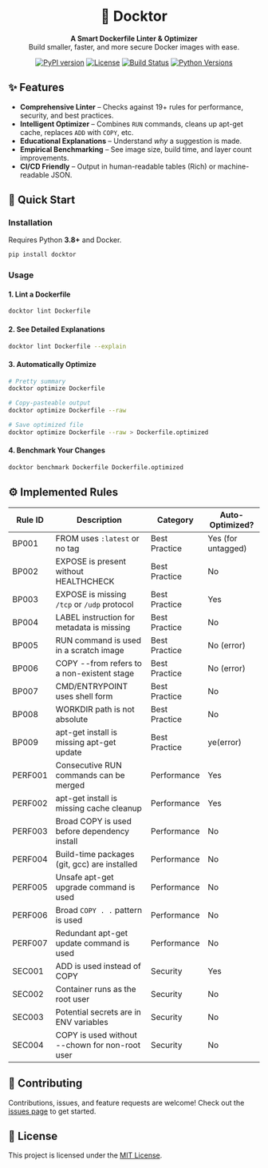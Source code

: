 <!-- Project Title -->
<h1 align="center">🐳 Docktor</h1>
<p align="center">
  <strong>A Smart Dockerfile Linter & Optimizer</strong><br>
  Build smaller, faster, and more secure Docker images with ease.
</p>

<!-- Badges -->
<p align="center">
  <a href="https://pypi.org/project/docktor/"><img src="https://img.shields.io/pypi/v/docktor.svg" alt="PyPI version"></a>
  <a href="https://github.com/Nash0810/docktor/blob/main/LICENSE"><img src="https://img.shields.io/badge/license-MIT-blue.svg" alt="License"></a>
  <a href="https://github.com/Nash0810/docktor/actions"><img src="https://github.com/Nash0810/docktor/workflows/CI/badge.svg" alt="Build Status"></a>
  <a href="https://pypi.org/project/docktor/"><img src="https://img.shields.io/pypi/pyversions/docktor" alt="Python Versions"></a>
</p>

## ✨ Features

- **Comprehensive Linter** – Checks against 19+ rules for performance, security, and best practices.
- **Intelligent Optimizer** – Combines `RUN` commands, cleans up apt-get cache, replaces `ADD` with `COPY`, etc.
- **Educational Explanations** – Understand _why_ a suggestion is made.
- **Empirical Benchmarking** – See image size, build time, and layer count improvements.
- **CI/CD Friendly** – Output in human-readable tables (Rich) or machine-readable JSON.

## 🚀 Quick Start

### Installation

Requires Python **3.8+** and Docker.

```bash
pip install docktor
```

### Usage

#### 1. Lint a Dockerfile

```bash
docktor lint Dockerfile
```

#### 2. See Detailed Explanations

```bash
docktor lint Dockerfile --explain
```

#### 3. Automatically Optimize

```bash
# Pretty summary
docktor optimize Dockerfile

# Copy-pasteable output
docktor optimize Dockerfile --raw

# Save optimized file
docktor optimize Dockerfile --raw > Dockerfile.optimized
```

#### 4. Benchmark Your Changes

```bash
docktor benchmark Dockerfile Dockerfile.optimized
```

## ⚙️ Implemented Rules

| Rule ID | Description                                    | Category      | Auto-Optimized?    |
| ------- | ---------------------------------------------- | ------------- | ------------------ |
| BP001   | FROM uses `:latest` or no tag                  | Best Practice | Yes (for untagged) |
| BP002   | EXPOSE is present without HEALTHCHECK          | Best Practice | No                 |
| BP003   | EXPOSE is missing `/tcp` or `/udp` protocol    | Best Practice | Yes                |
| BP004   | LABEL instruction for metadata is missing      | Best Practice | No                 |
| BP005   | RUN command is used in a scratch image         | Best Practice | No (error)         |
| BP006   | COPY --from refers to a non-existent stage     | Best Practice | No (error)         |
| BP007   | CMD/ENTRYPOINT uses shell form                 | Best Practice | No                 |
| BP008   | WORKDIR path is not absolute                   | Best Practice | No                 |
| BP009   | apt-get install is missing apt-get update      | Best Practice | ye(error)          |
| PERF001 | Consecutive RUN commands can be merged         | Performance   | Yes                |
| PERF002 | apt-get install is missing cache cleanup       | Performance   | Yes                |
| PERF003 | Broad COPY is used before dependency install   | Performance   | No                 |
| PERF004 | Build-time packages (git, gcc) are installed   | Performance   | No                 |
| PERF005 | Unsafe apt-get upgrade command is used         | Performance   | No                 |
| PERF006 | Broad `COPY . .` pattern is used               | Performance   | No                 |
| PERF007 | Redundant apt-get update command is used       | Performance   | No                 |
| SEC001  | ADD is used instead of COPY                    | Security      | Yes                |
| SEC002  | Container runs as the root user                | Security      | No                 |
| SEC003  | Potential secrets are in ENV variables         | Security      | No                 |
| SEC004  | COPY is used without --chown for non-root user | Security      | No                 |

## 🤝 Contributing

Contributions, issues, and feature requests are welcome!
Check out the [issues page](https://github.com/Nash0810/docktor/issues) to get started.

## 📄 License

This project is licensed under the [MIT License](LICENSE).
